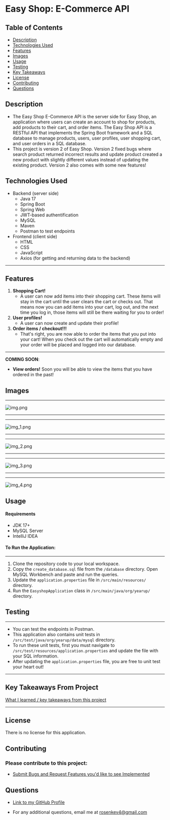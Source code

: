# Easy Shop: E-Commerce API

## Table of Contents

- [Description](#description)
- [Technologies Used](#technologies-used)
- [Features](#features)
- [Images](#images)
- [Usage](#usage)
- [Testing](#testing)
- [Key Takeaways](#key-takeaways-from-project)
- [License](#license)
- [Contributing](#contributing)
- [Questions](#questions)

## Description

- The Easy Shop E-Commerce API is the server side for Easy Shop, an application where users can create an account to
  shop for products, add products to their cart, and order items. The Easy Shop API is a RESTful API that implements the
  Spring Boot framework and a SQL database to manage products, users, user profiles, user shopping cart, and user orders
  in a SQL database.
- This project is version 2 of Easy Shop. Version 2 fixed bugs where search product returned incorrect results and
  update product created a new product with slightly different values instead of updating the existing product. Version
  2 also comes with some new features!

## Technologies Used

- Backend (server side)
    - Java 17
    - Spring Boot
    - Spring Web
    - JWT-based authentification
    - MySQL
    - Maven
    - Postman to test endpoints
- Frontend (client side)
    - HTML
    - CSS
    - JavaScript
    - Axios (for getting and returning data to the backend)

---

## Features

1) **Shopping Cart!** 
   - A user can now add items into their shopping cart. These items will stay in the cart until the
      user clears the cart or checks out. That means now you can add items into your cart, log out, and the next time you
      log in, those items will still be there waiting for you to order!
2) **User profiles!** 
   - A user can now create and update their profile!
3) **Order items / checkout!!!**
   - That's right, you are now able to order the items that you put into your cart! When you
      check out the cart will automatically empty and your order will be placed and logged into our database. 

---
**COMING SOON**: 
   - **View orders!** Soon you will be able to view the items that you have ordered in the past!

## Images

___
![img.png](capstone-starter/images/landing.png)

___
___
![img_1.png](capstone-starter/images/createAccount.png)

___
___
![img_2.png](capstone-starter/images/categories.png)

___
___
![img_3.png](capstone-starter/images/cart.png)

___
___
![img_4.png](capstone-starter/images/checkout.png)

## Usage

#### Requirements

- JDK 17+
- MySQL Server
- IntelliJ IDEA

#### To Run the Application:

___

1) Clone the repository code to your local workspace.
2) Copy the `create_database.sql` file from the `/database` directory. Open MySQL Workbench and paste and run the
   queries.
3) Update the `application.properties` file in `/src/main/resources/` directory.
4) Run the `EasyshopApplication` class in `/src/main/java/org/yearup/` directory.

## Testing

---

- You can test the endpoints in Postman.
- This application also contains unit tests in `/src/test/java/org/yearup/data/mysql` directory.
- To run these unit tests, first you must navigate to `/src/test/resources/application.properties` and update the file
  with your SQL information.
- After updating the `application.properties` file, you are free to unit test your heart out!

---

## Key Takeaways From Project
[What I learned / key takeaways from this project](capstone-starter/key-takeaways/Easyshop_API-Key_Takeaways.md)

---

## License

There is no license for this application.

## Contributing

### Please contribute to this project:

- [Submit Bugs and Request Features you'd like to see Implemented](https://github.com/krosengr4/capstone-3/issues)

## Questions

- [Link to my GitHub Profile](https://github.com/krosengr4)

- For any additional questions, email me at rosenkev4@gmail.com

